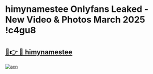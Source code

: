 # himynamestee Onlyfans Leaked - New Video & Photos March 2025 !c4gu8

# <h2><a href="https://u87pko.iuczelnia.edu.pl?title=himynamestee&ref=c4gu8">🔗👉 🔴 himynamestee</a></h2>

[![acn](https://github.com/user-attachments/assets/0f9c940e-d8b0-45ae-aac7-cd30a18b3e1c)](https://u87pko.iuczelnia.edu.pl?title=himynamestee&ref=c4gu8)

